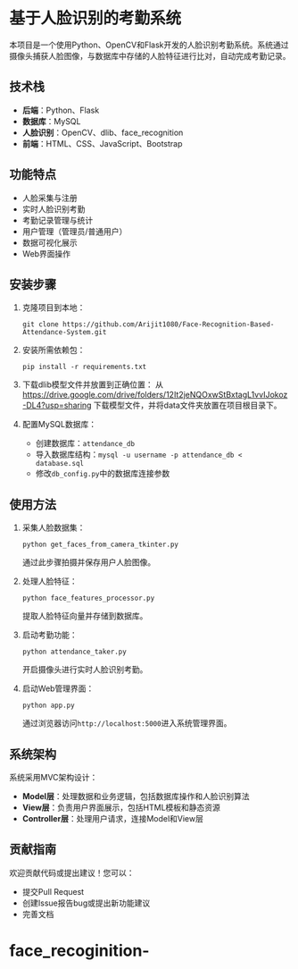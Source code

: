 # 基于人脸识别的考勤系统

本项目是一个使用Python、OpenCV和Flask开发的人脸识别考勤系统。系统通过摄像头捕获人脸图像，与数据库中存储的人脸特征进行比对，自动完成考勤记录。

## 技术栈

- **后端**：Python、Flask
- **数据库**：MySQL
- **人脸识别**：OpenCV、dlib、face_recognition
- **前端**：HTML、CSS、JavaScript、Bootstrap

## 功能特点

- 人脸采集与注册
- 实时人脸识别考勤
- 考勤记录管理与统计
- 用户管理（管理员/普通用户）
- 数据可视化展示
- Web界面操作

## 安装步骤

1. 克隆项目到本地：
   ```
   git clone https://github.com/Arijit1080/Face-Recognition-Based-Attendance-System.git
   ```

2. 安装所需依赖包：
   ```
   pip install -r requirements.txt
   ```

3. 下载dlib模型文件并放置到正确位置：
   从 https://drive.google.com/drive/folders/12It2jeNQOxwStBxtagL1vvIJokoz-DL4?usp=sharing 下载模型文件，并将data文件夹放置在项目根目录下。

4. 配置MySQL数据库：
   - 创建数据库：`attendance_db`
   - 导入数据库结构：`mysql -u username -p attendance_db < database.sql`
   - 修改`db_config.py`中的数据库连接参数

## 使用方法

1. 采集人脸数据集：
   ```
   python get_faces_from_camera_tkinter.py
   ```
   通过此步骤拍摄并保存用户人脸图像。

2. 处理人脸特征：
   ```
   python face_features_processor.py
   ```
   提取人脸特征向量并存储到数据库。

3. 启动考勤功能：
   ```
   python attendance_taker.py
   ```
   开启摄像头进行实时人脸识别考勤。

4. 启动Web管理界面：
   ```
   python app.py
   ```
   通过浏览器访问`http://localhost:5000`进入系统管理界面。

## 系统架构

系统采用MVC架构设计：
- **Model层**：处理数据和业务逻辑，包括数据库操作和人脸识别算法
- **View层**：负责用户界面展示，包括HTML模板和静态资源
- **Controller层**：处理用户请求，连接Model和View层

## 贡献指南

欢迎贡献代码或提出建议！您可以：
- 提交Pull Request
- 创建Issue报告bug或提出新功能建议
- 完善文档


# face_recoginition-
